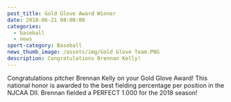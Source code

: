 ```yaml
---
post_title: Gold Glove Award Winner
date: 2018-06-21 08:00:00
categories:
  - baseball
  - news
sport-category: Baseball
news_thumb_image: /assets/img/Gold Glove Team.PNG
description: Congratulations Brennan Kelly!
---
```


Congratulations pitcher Brennan Kelly on your Gold Glove Award! This national honor is awarded to the best fielding percentage per position in the NJCAA DII. Brennan fielded a PERFECT 1.000 for the 2018 season!